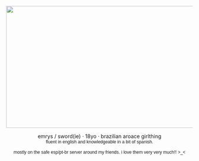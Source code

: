 <p align="center"><img src="https://media.discordapp.net/attachments/1356741314129166447/1356741353979121714/astro2.png?ex=67edab59&is=67ec59d9&hm=291568380dad8c80ad14318bd9a777b03a3d6eb069581fbe70ed7b0025ed5565&=&format=webp&quality=lossless&width=1106&height=440" class="fr-fic fr-dib" width="832" height="330.984"></p>

<p align="center">emrys / sword(ie) &middot; 18yo &middot; brazilian aroace girlthing
	<br><span style="font-family: arial, helvetica, sans-serif; font-size: 12px;">fluent in english and knowledgeable in a bit of spanish.
	<br>
	<br><span style="font-family: arial, helvetica, sans-serif; font-size: 12px;">mostly on the safe esp/pt-br server around my friends. i love them very very much!! >_<</p>
